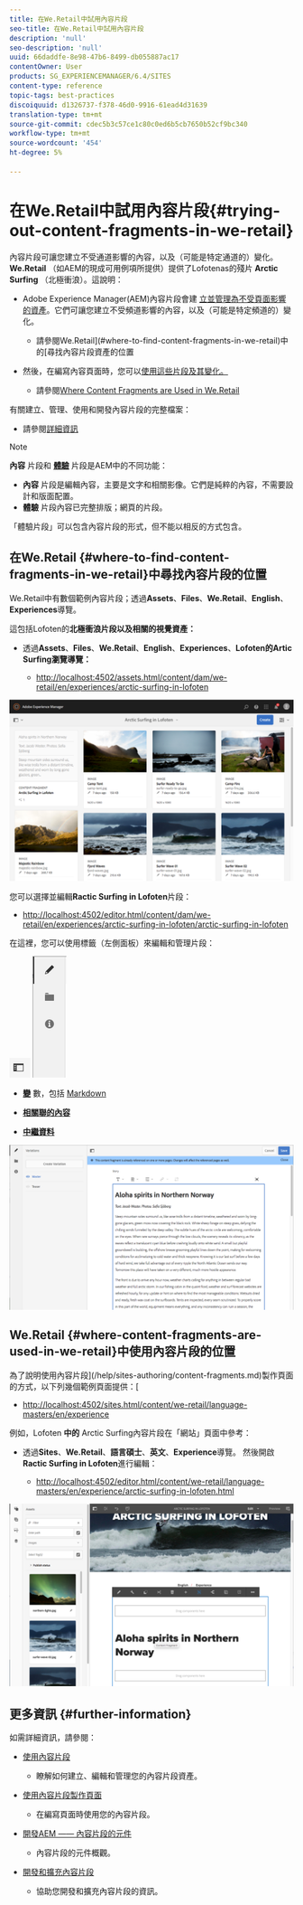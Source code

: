 ```yaml
---
title: 在We.Retail中試用內容片段
seo-title: 在We.Retail中試用內容片段
description: 'null'
seo-description: 'null'
uuid: 66daddfe-8e98-47b6-8499-db055887ac17
contentOwner: User
products: SG_EXPERIENCEMANAGER/6.4/SITES
content-type: reference
topic-tags: best-practices
discoiquuid: d1326737-f378-46d0-9916-61ead4d31639
translation-type: tm+mt
source-git-commit: cdec5b3c57ce1c80c0ed6b5cb7650b52cf9bc340
workflow-type: tm+mt
source-wordcount: '454'
ht-degree: 5%

---
```



# 在We.Retail中試用內容片段{#trying-out-content-fragments-in-we-retail}

內容片段可讓您建立不受通道影響的內容，以及（可能是特定通道的）變化。 **We.Retail** （如AEM的現成可用例項所提供）提供了Lofotenas的殘片 **Arctic Surfing** （北極衝浪）。這說明：

* Adobe Experience Manager(AEM)內容片段會建 [立並管理為不受頁面影響的資產](/help/assets/content-fragments.md)。它們可讓您建立不受頻道影響的內容，以及（可能是特定頻道的）變化。

   * 請參閱We.Retail](#where-to-find-content-fragments-in-we-retail)中的[尋找內容片段資產的位置

* 然後，在編寫內容頁面時，您可以[使用這些片段及其變化。](/help/sites-authoring/content-fragments.md)

   * 請參閱[Where Content Fragments are Used in We.Retail](#where-content-fragments-are-used-in-we-retail)

有關建立、管理、使用和開發內容片段的完整檔案：

* 請參閱[詳細資訊](#further-information)

>[!NOTE]
>
>**內容** 片段和 **[體驗](/help/sites-authoring/experience-fragments.md)** 片段是AEM中的不同功能：
>
>* **內容** 片段是編輯內容，主要是文字和相關影像。它們是純粹的內容，不需要設計和版面配置。
>* **體驗** 片段內容已完整排版；網頁的片段。

>
>
「體驗片段」可以包含內容片段的形式，但不能以相反的方式包含。

## 在We.Retail {#where-to-find-content-fragments-in-we-retail}中尋找內容片段的位置

We.Retail中有數個範例內容片段；透過&#x200B;**Assets**、**Files**、**We.Retail**、**English**、**Experiences**&#x200B;導覽。

這包括Lofoten的&#x200B;**北極衝浪片段以及相關的視覺資產：**

* 透過&#x200B;**Assets**、**Files**、**We.Retail**、**English**、**Experiences**、**Lofoten的Artic Surfing瀏覽導覽：**

   * [http://localhost:4502/assets.html/content/dam/we-retail/en/experiences/arctic-surfing-in-lofoten](http://localhost:4502/assets.html/content/dam/we-retail/en/experiences/arctic-surfing-in-lofoten)

![cf-44](assets/cf-44.png)

您可以選擇並編輯&#x200B;**Ractic Surfing in Lofoten**&#x200B;片段：

* [http://localhost:4502/editor.html/content/dam/we-retail/en/experiences/arctic-surfing-in-lofoten/arctic-surfing-in-lofoten](http://localhost:4502/editor.html/content/dam/we-retail/en/experiences/arctic-surfing-in-lofoten/arctic-surfing-in-lofoten)

在這裡，您可以使用標籤（左側面板）來編輯和管理片段：[](/help/assets/content-fragments.md)

![](do-not-localize/cf-45-aa.png) ![](do-not-localize/cf-45-a.png)

* **[變](/help/assets/content-fragments-variations.md)** 數，包括 [Markdown](/help/assets/content-fragments-markdown.md)

* **[相關聯的內容](/help/assets/content-fragments-assoc-content.md)**
* **[中繼資料](/help/assets/content-fragments-metadata.md)**

![cf-46](assets/cf-46.png)

## We.Retail {#where-content-fragments-are-used-in-we-retail}中使用內容片段的位置

為了說明使用內容片段](/help/sites-authoring/content-fragments.md)製作頁面的方式，以下列幾個範例頁面提供：[

* [http://localhost:4502/sites.html/content/we-retail/language-masters/en/experience](http://localhost:4502/sites.html/content/we-retail/language-masters/en/experience)

例如，Lofoten **中的** Arctic Surfing內容片段在「網站」頁面中參考：

* 透過&#x200B;**Sites**、**We.Retail**、**語言碩士**、**英文**、**Experience**&#x200B;導覽。 然後開啟&#x200B;**Ractic Surfing in Lofoten**&#x200B;進行編輯：

   * [http://localhost:4502/editor.html/content/we-retail/language-masters/en/experience/arctic-surfing-in-lofoten.html](http://localhost:4502/editor.html/content/we-retail/language-masters/en/experience/arctic-surfing-in-lofoten.html)

![cf-53](assets/cf-53.png)

## 更多資訊 {#further-information}

如需詳細資訊，請參閱：

* [使用內容片段](/help/assets/content-fragments.md)

   * 瞭解如何建立、編輯和管理您的內容片段資產。

* [使用內容片段製作頁面](/help/sites-authoring/content-fragments.md)

   * 在編寫頁面時使用您的內容片段。

* [開發AEM —— 內容片段的元件](/help/sites-developing/components-content-fragments.md)

   * 內容片段的元件概觀。

* [開發和擴充內容片段](/help/sites-developing/customizing-content-fragments.md)

   * 協助您開發和擴充內容片段的資訊。

